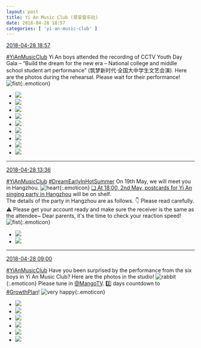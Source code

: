 ```yaml
---
layout: post
title: Yi An Music Club (易安音乐社)
date: 2018-04-28 18:57
categories: [ 'yi-an-music-club' ]
---
```


<div class="weibo-info">
  <a href="https://weibo.com/6094546964/GecI6eqfs">2018-04-28 18:57</a>
</div>

[#YiAnMusicClub](https://weibo.com/p/100808beae2e3e05b17b64f63ebedca39f19b2/super_index) Yi An boys attended the recording of CCTV Youth Day Gala – “Build the dream for the new era – National college and middle school student art performance” (筑梦新时代·全国大中学生文艺会演). Here are the photos during the rehearsal. Please wait for their performance! ![fist](https://img.t.sinajs.cn/t4/appstyle/expression/ext/normal/86/2018new_quantou_org.png){:.emoticon}

<!-- more -->

<ul class="weibo-pic-list-3">
  <li class="weibo-pic">
    <a href="//wx3.sinaimg.cn/mw690/006Es64Aly1fqskkz81pmj31bh1z8b2a.jpg"><img src="//wx3.sinaimg.cn/thumb150/006Es64Aly1fqskkz81pmj31bh1z8b2a.jpg"/></a>
  </li>
  <li class="weibo-pic">
    <a href="//wx1.sinaimg.cn/mw690/006Es64Aly1fqskl0fp6dj31bh1z8x6p.jpg"><img src="//wx1.sinaimg.cn/thumb150/006Es64Aly1fqskl0fp6dj31bh1z8x6p.jpg"/></a>
  </li>
  <li class="weibo-pic">
    <a href="//wx2.sinaimg.cn/mw690/006Es64Aly1fqskl2c0ayj31bh1z8hdv.jpg"><img src="//wx2.sinaimg.cn/thumb150/006Es64Aly1fqskl2c0ayj31bh1z8hdv.jpg"/></a>
  </li>
  <li class="weibo-pic">
    <a href="//wx3.sinaimg.cn/mw690/006Es64Aly1fqskktsoqvj31bh1z81ky.jpg"><img src="//wx3.sinaimg.cn/thumb150/006Es64Aly1fqskktsoqvj31bh1z81ky.jpg"/></a>
  </li>
  <li class="weibo-pic">
    <a href="//wx3.sinaimg.cn/mw690/006Es64Aly1fqskl43xrrj31bh1z8u0x.jpg"><img src="//wx3.sinaimg.cn/thumb150/006Es64Aly1fqskl43xrrj31bh1z8u0x.jpg"/></a>
  </li>
  <li class="weibo-pic">
    <a href="//wx3.sinaimg.cn/mw690/006Es64Aly1fqskl68ztyj31bh1z8b2a.jpg"><img src="//wx3.sinaimg.cn/thumb150/006Es64Aly1fqskl68ztyj31bh1z8b2a.jpg"/></a>
  </li>
  <li class="weibo-pic">
    <a href="//wx1.sinaimg.cn/mw690/006Es64Aly1fqskkx56zkj33vc2kwkjp.jpg"><img src="//wx1.sinaimg.cn/thumb150/006Es64Aly1fqskkx56zkj33vc2kwkjp.jpg"/></a>
  </li>
  <li class="weibo-pic">
    <a href="//wx2.sinaimg.cn/mw690/006Es64Aly1fqskl6z35yj31400qowp2.jpg"><img src="//wx2.sinaimg.cn/thumb150/006Es64Aly1fqskl6z35yj31400qowp2.jpg"/></a>
  </li>
  <li class="weibo-pic">
    <a href="//wx3.sinaimg.cn/mw690/006Es64Aly1fqskl79uyuj31400qok3q.jpg"><img src="//wx3.sinaimg.cn/thumb150/006Es64Aly1fqskl79uyuj31400qok3q.jpg"/></a>
  </li>
</ul>

---

<div class="weibo-info">
  <a href="https://weibo.com/6094546964/GeaBIrZAS">2018-04-28 13:36</a>
</div>

[#YiAnMusicClub](https://weibo.com/p/100808beae2e3e05b17b64f63ebedca39f19b2/super_index) [#DreamEarlyInHotSummer](https://weibo.com/p/1008087f2adb78e0df137f468cbafdcbd0ffcf) On 19th May, we will meet you in Hangzhou. ![heart](https://img.t.sinajs.cn/t4/appstyle/expression/ext/normal/8a/2018new_xin_org.png){:.emoticon} [❏ At 18:00, 2nd May, postcards for Yi An singing party in Hangzhou](http://t.cn/RuaVGBp) will be on shelf.  
The details of the party in Hangzhou are as follows. :point_down: Please read carefully. :warning:️ Please get your account ready and make sure the receiver is the same as the attendee~ Dear parents, it's the time to check your reaction speed! ![fist](https://img.t.sinajs.cn/t4/appstyle/expression/ext/normal/86/2018new_quantou_org.png){:.emoticon}

<!-- more -->

<ul class="weibo-pic-list-1">
  <li class="weibo-pic">
    <a href="//wx3.sinaimg.cn/mw690/006Es64Aly1fqsbgbbnqzj31iq2wgb2a.jpg"><img src="//wx3.sinaimg.cn/thumb150/006Es64Aly1fqsbgbbnqzj31iq2wgb2a.jpg"/></a>
  </li>
  <li class="weibo-pic">
    <a href="//wx4.sinaimg.cn/mw690/006Es64Aly1fqsbg6je4mj30p0239qv5.jpg"><img src="//wx4.sinaimg.cn/thumb150/006Es64Aly1fqsbg6je4mj30p0239qv5.jpg"/></a>
  </li>
</ul>

---

<div class="weibo-info">
  <a href="https://weibo.com/6094546964/Ge8NPdIjV">2018-04-28 09:00</a>
</div>

[#YiAnMusicClub](https://weibo.com/p/100808beae2e3e05b17b64f63ebedca39f19b2/super_index) Have you been surprised by the performance from the six boys in Yi An Music Club? Here are the photos in the studio! ![rabbit](https://img.t.sinajs.cn/t4/appstyle/expression/ext/normal/c6/2018new_tuzi_org.png){:.emoticon} Please tune in [@MangoTV](https://weibo.com/hunantv). :two: days countdown to [#GrowthPlan](https://weibo.com/p/100808fe7264e4339c41df171df3260846e152)! ![very happy](https://img.t.sinajs.cn/t4/appstyle/expression/ext/normal/1e/2018new_taikaixin_org.png){:.emoticon}

<ul class="weibo-pic-list-2">
  <li class="weibo-pic">
    <a href="//wx4.sinaimg.cn/mw690/006Es64Aly1fqs3bo07opj318g1upncl.jpg"><img src="//wx4.sinaimg.cn/thumb150/006Es64Aly1fqs3bo07opj318g1upncl.jpg"/></a>
  </li>
  <li class="weibo-pic">
    <a href="//wx1.sinaimg.cn/mw690/006Es64Aly1fqs3br15fuj31e0231192.jpg"><img src="//wx1.sinaimg.cn/thumb150/006Es64Aly1fqs3br15fuj31e0231192.jpg"/></a>
  </li>
  <li class="weibo-pic">
    <a href="//wx1.sinaimg.cn/mw690/006Es64Aly1fqs3bjl3hbj31b81yvtoe.jpg"><img src="//wx1.sinaimg.cn/thumb150/006Es64Aly1fqs3bjl3hbj31b81yvtoe.jpg"/></a>
  </li>
  <li class="weibo-pic">
    <a href="//wx4.sinaimg.cn/mw690/006Es64Aly1fqs3bu75blj318g1up7oj.jpg"><img src="//wx4.sinaimg.cn/thumb150/006Es64Aly1fqs3bu75blj318g1up7oj.jpg"/></a>
  </li>
  <li class="weibo-pic">
    <a href="//wx1.sinaimg.cn/mw690/006Es64Aly1fqs3by5uaoj318g1upkba.jpg"><img src="//wx1.sinaimg.cn/thumb150/006Es64Aly1fqs3by5uaoj318g1upkba.jpg"/></a>
  </li>
  <li class="weibo-pic">
    <a href="//wx2.sinaimg.cn/mw690/006Es64Aly1fqs3c0ewdpj31gs277h41.jpg"><img src="//wx2.sinaimg.cn/thumb150/006Es64Aly1fqs3c0ewdpj31gs277h41.jpg"/></a>
  </li>
</ul>
